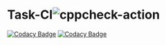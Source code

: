 # Task-CI![cppcheck-action](https://github.com/stepin104825/Task-CI/workflows/cppcheck-action/badge.svg)

[![Codacy Badge](https://api.codacy.com/project/badge/Grade/fce754406b4043698b4334c3213c085c)](https://app.codacy.com/manual/stepin104825/Task-CI?utm_source=github.com&utm_medium=referral&utm_content=stepin104825/Task-CI&utm_campaign=Badge_Grade_Dashboard)
[![Codacy Badge](https://api.codacy.com/project/badge/Grade/fce754406b4043698b4334c3213c085c)](https://app.codacy.com/manual/stepin104825/Task-CI?utm_source=github.com&utm_medium=referral&utm_content=stepin104825/Task-CI&utm_campaign=Badge_Grade_Dashboard)
